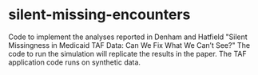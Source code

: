 # silent-missing-encounters
Code to implement the analyses reported in Denham and Hatfield "Silent Missingness in Medicaid TAF Data: Can We Fix What We Can’t See?"
The code to run the simulation will replicate the results in the paper. The TAF application code runs on synthetic data.

